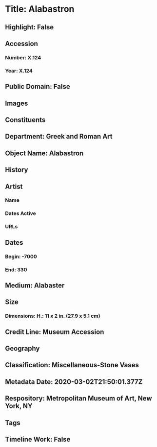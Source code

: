 # Title: Alabastron
## Highlight: False
## Accession
### Number: X.124
### Year: X.124
## Public Domain: False
## Images
## Constituents
## Department: Greek and Roman Art
## Object Name: Alabastron
## History
## Artist
### Name
### Dates Active
### URLs
## Dates
### Begin: -7000
### End: 330
## Medium: Alabaster
## Size
### Dimensions: H.: 11 x 2 in. (27.9 x 5.1 cm)
## Credit Line: Museum Accession
## Geography
## Classification: Miscellaneous-Stone Vases
## Metadata Date: 2020-03-02T21:50:01.377Z
## Respository: Metropolitan Museum of Art, New York, NY
## Tags
## Timeline Work: False